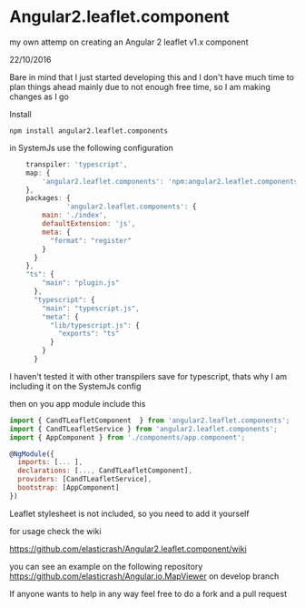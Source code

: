 # Angular2.leaflet.component

my own attemp on creating an Angular 2 leaflet v1.x component

22/10/2016

Bare in mind that I just started developing this and I don't have much time to plan things ahead
mainly due to not enough free time, so I am making changes as I go


Install
```terminal
npm install angular2.leaflet.components
```

in SystemJs use the following configuration

```javascript
    transpiler: 'typescript',
    map: {
        'angular2.leaflet.components': 'npm:angular2.leaflet.components',
    },
    packages: {
              'angular2.leaflet.components': {
        main: './index',
        defaultExtension: 'js',
        meta: {
          "format": "register"
        }
      }
    },
    "ts": {
        "main": "plugin.js"
      },
      "typescript": {
        "main": "typescript.js",
        "meta": {
          "lib/typescript.js": {
            "exports": "ts"
          }
        }
      }
```

I haven't tested it with other transpilers save for typescript, thats why I am including it on the SystemJs config

then on you app module include this

```javascript
import { CandTLeafletComponent  } from 'angular2.leaflet.components';
import { CandTLeafletService } from 'angular2.leaflet.components';
import { AppComponent } from './components/app.component';

@NgModule({
  imports: [... ],
  declarations: [..., CandTLeafletComponent],
  providers: [CandTLeafletService],
  bootstrap: [AppComponent]
})
```

Leaflet stylesheet is not included, so you need to add it yourself

for usage check the wiki

https://github.com/elasticrash/Angular2.leaflet.component/wiki

you can see an example on the following repository
 https://github.com/elasticrash/Angular.io.MapViewer on develop branch


If anyone wants to help in any way feel free to do a fork and a pull request
